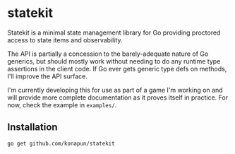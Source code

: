 # statekit

Statekit is a minimal state management library for Go providing proctored access to state items and observability.

The API is partially a concession to the barely-adequate nature of Go generics, but should mostly work without needing to do any runtime type assertions in the client code. If Go ever gets generic type defs on methods, I'll improve the API surface.

I'm currently developing this for use as part of a game I'm working on and will provide more complete documentation as it proves itself in practice. For now, check the example in `examples/`.

## Installation
```sh
go get github.com/konapun/statekit
```
